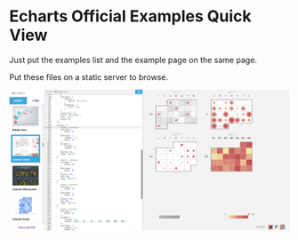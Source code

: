 # Echarts Official Examples Quick View
Just put the examples list and the example page on the same page.

Put these files on a static server to browse.

![Screenshot](./screenshot.png)